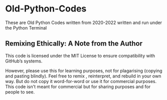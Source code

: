 # Old-Python-Codes
These are Old Python Codes written from 2020-2022 written and run under the Python Terminal

## Remixing Ethically: A Note from the Author
This code is licensed under the MIT License to ensure compatibility with GitHub’s systems.

However, please use this for learning purposes, not for plagarising (copying and pasting blindly). Feel free to remix , reinterpret, and rebuild in your own way. But do not copy it word-for-word or use it for commercial purposes. This code isn't meant for commercial but for sharing purposes and for people to see.
